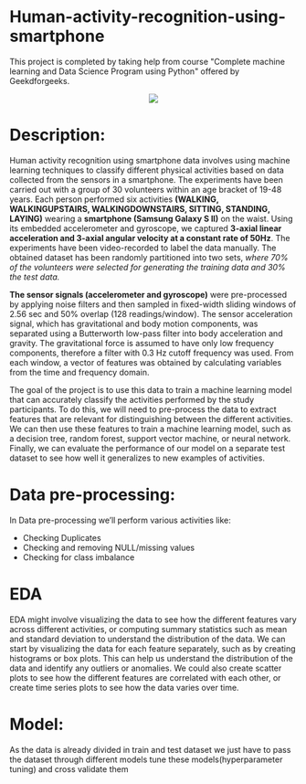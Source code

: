 # Human-activity-recognition-using-smartphone
This project is completed by taking help from course "Complete machine learning and Data Science Program using Python" offered by Geekdforgeeks.
<p align="center">
<img src="https://miro.medium.com/v2/resize:fit:1400/0*DVW2ltAosSGhuH4m">
</p>

# Description:
Human activity recognition using smartphone data involves using machine learning techniques to classify different physical activities based on data collected from the sensors in a smartphone. The experiments have been carried out with a group of 30 volunteers within an age bracket of 19-48 years. Each person performed six activities **(WALKING, WALKINGUPSTAIRS, WALKINGDOWNSTAIRS, SITTING, STANDING, LAYING)** wearing a **smartphone (Samsung Galaxy S II)** on the waist. Using its embedded accelerometer and gyroscope, we captured **3-axial linear acceleration and 3-axial angular velocity at a constant rate of 50Hz**. The experiments have been video-recorded to label the data manually. The obtained dataset has been randomly partitioned into two sets, *where 70% of the volunteers were selected for generating the training data and 30% the test data.*


**The sensor signals (accelerometer and gyroscope)** were pre-processed by applying noise filters and then sampled in fixed-width sliding windows of 2.56 sec and 50% overlap (128 readings/window). The sensor acceleration signal, which has gravitational and body motion components, was separated using a Butterworth low-pass filter into body acceleration and gravity. The gravitational force is assumed to have only low frequency components, therefore a filter with 0.3 Hz cutoff frequency was used. From each window, a vector of features was obtained by calculating variables from the time and frequency domain.

The goal of the project is to use this data to train a machine learning model that can accurately classify the activities performed by the study participants. To do this, we will need to pre-process the data to extract features that are relevant for distinguishing between the different activities. We can then use these features to train a machine learning model, such as a decision tree, random forest, support vector machine, or neural network. Finally, we can evaluate the performance of our model on a separate test dataset to see how well it generalizes to new examples of activities. 

# Data pre-processing:
In Data pre-processing we’ll perform various activities like:

- Checking Duplicates
- Checking and removing NULL/missing values
- Checking for class imbalance

# EDA

EDA might involve visualizing the data to see how the different features vary across different activities, or computing summary statistics such as mean and standard deviation to understand the distribution of the data. We can start by visualizing the data for each feature separately, such as by creating histograms or box plots. This can help us understand the distribution of the data and identify any outliers or anomalies. We could also create scatter plots to see how the different features are correlated with each other, or create time series plots to see how the data varies over time.


# Model:
As the data is already divided in train and test dataset we just have to pass the dataset through different models tune these models(hyperparameter tuning) and cross validate them

